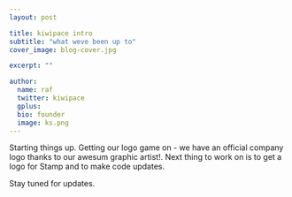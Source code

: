 ```yaml
---
layout: post

title: kiwipace intro
subtitle: "what weve been up to"
cover_image: blog-cover.jpg

excerpt: ""

author:
  name: raf
  twitter: kiwipace
  gplus:  
  bio: founder
  image: ks.png
---
```



Starting things up. Getting our logo game on - we have an official company logo thanks to our awesum graphic artist!.
Next thing to work on is to get a logo for Stamp and to make code updates.

Stay tuned for updates.
